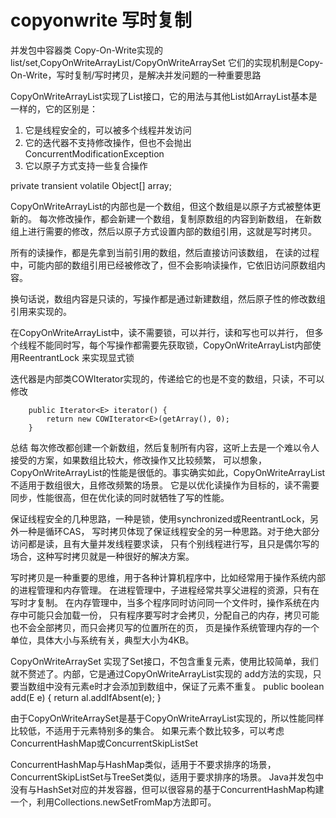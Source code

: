 # copyonwrite 写时复制

并发包中容器类	Copy-On-Write实现的list/set,CopyOnWriteArrayList/CopyOnWriteArraySet
它们的实现机制是Copy-On-Write，写时复制/写时拷贝，是解决并发问题的一种重要思路

CopyOnWriteArrayList实现了List接口，它的用法与其他List如ArrayList基本是一样的，它的区别是：
1. 它是线程安全的，可以被多个线程并发访问
2. 它的迭代器不支持修改操作，但也不会抛出ConcurrentModificationException
3. 它以原子方式支持一些复合操作

private transient volatile Object[] array;

CopyOnWriteArrayList的内部也是一个数组，但这个数组是以原子方式被整体更新的。
每次修改操作，都会新建一个数组，复制原数组的内容到新数组，
在新数组上进行需要的修改，然后以原子方式设置内部的数组引用，这就是写时拷贝。

所有的读操作，都是先拿到当前引用的数组，然后直接访问该数组，
在读的过程中，可能内部的数组引用已经被修改了，但不会影响读操作，它依旧访问原数组内容。

换句话说，数组内容是只读的，写操作都是通过新建数组，然后原子性的修改数组引用来实现的。

在CopyOnWriteArrayList中，读不需要锁，可以并行，读和写也可以并行，
但多个线程不能同时写，每个写操作都需要先获取锁，CopyOnWriteArrayList内部使用ReentrantLock 来实现显式锁

迭代器是内部类COWIterator实现的，传递给它的也是不变的数组，只读，不可以修改
```
    public Iterator<E> iterator() {
        return new COWIterator<E>(getArray(), 0);
    }
```
总结
每次修改都创建一个新数组，然后复制所有内容，这听上去是一个难以令人接受的方案，如果数组比较大，修改操作又比较频繁，
可以想象，CopyOnWriteArrayList的性能是很低的。事实确实如此，CopyOnWriteArrayList不适用于数组很大，且修改频繁的场景。
它是以优化读操作为目标的，读不需要同步，性能很高，但在优化读的同时就牺牲了写的性能。

保证线程安全的几种思路，一种是锁，使用synchronized或ReentrantLock，另外一种是循环CAS，
写时拷贝体现了保证线程安全的另一种思路。对于绝大部分访问都是读，且有大量并发线程要求读，
只有个别线程进行写，且只是偶尔写的场合，这种写时拷贝就是一种很好的解决方案。

写时拷贝是一种重要的思维，用于各种计算机程序中，比如经常用于操作系统内部的进程管理和内存管理。
在进程管理中，子进程经常共享父进程的资源，只有在写时才复制。
在内存管理中，当多个程序同时访问同一个文件时，操作系统在内存中可能只会加载一份，
只有程序要写时才会拷贝，分配自己的内存，拷贝可能也不会全部拷贝，而只会拷贝写的位置所在的页，
页是操作系统管理内存的一个单位，具体大小与系统有关，典型大小为4KB。

CopyOnWriteArraySet	实现了Set接口，不包含重复元素，使用比较简单，我们就不赘述了。内部，它是通过CopyOnWriteArrayList实现的
 add方法的实现，只要当数组中没有元素e时才会添加到数组中，保证了元素不重复。
    public boolean add(E e) {
      return al.addIfAbsent(e);
  }

由于CopyOnWriteArraySet是基于CopyOnWriteArrayList实现的，所以性能同样比较低，不适用于元素特别多的集合。
如果元素个数比较多，可以考虑ConcurrentHashMap或ConcurrentSkipListSet

ConcurrentHashMap与HashMap类似，适用于不要求排序的场景，
ConcurrentSkipListSet与TreeSet类似，适用于要求排序的场景。
Java并发包中没有与HashSet对应的并发容器，但可以很容易的基于ConcurrentHashMap构建一个，利用Collections.newSetFromMap方法即可。
